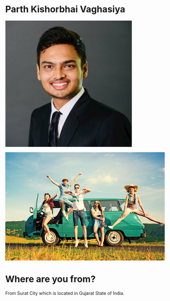 # Parth Kishorbhai Vaghasiya
![alt text](https://github.com/parthvaghasiya13/itmd-521/blob/master/images/Profile%20Picture.jpg)

![alt text](https://github.com/parthvaghasiya13/itmd-521/blob/master/images/Interest.jpg)
# Where are you from?
From Surat City which is located in Gujarat State of India.
